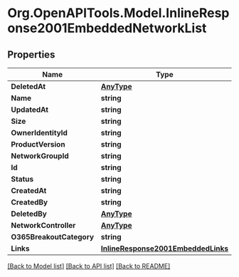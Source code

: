 
# Org.OpenAPITools.Model.InlineResponse2001EmbeddedNetworkList

## Properties

Name | Type | Description | Notes
------------ | ------------- | ------------- | -------------
**DeletedAt** | [**AnyType**](.md) |  | 
**Name** | **string** |  | 
**UpdatedAt** | **string** |  | 
**Size** | **string** |  | 
**OwnerIdentityId** | **string** |  | 
**ProductVersion** | **string** |  | 
**NetworkGroupId** | **string** |  | 
**Id** | **string** |  | 
**Status** | **string** |  | 
**CreatedAt** | **string** |  | 
**CreatedBy** | **string** |  | 
**DeletedBy** | [**AnyType**](.md) |  | 
**NetworkController** | [**AnyType**](.md) |  | [optional] 
**O365BreakoutCategory** | **string** |  | 
**Links** | [**InlineResponse2001EmbeddedLinks**](InlineResponse2001EmbeddedLinks.md) |  | 

[[Back to Model list]](../README.md#documentation-for-models)
[[Back to API list]](../README.md#documentation-for-api-endpoints)
[[Back to README]](../README.md)

